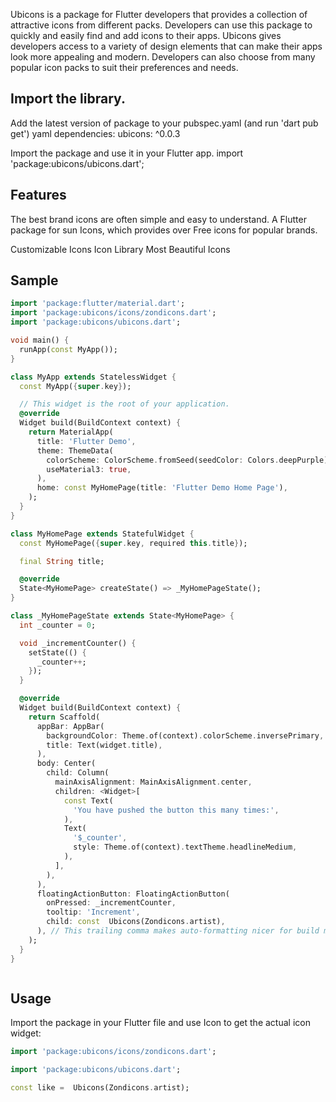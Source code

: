 Ubicons is a package for Flutter developers that provides a collection of attractive icons from different packs.
Developers can use this package to quickly and easily find and add icons to their apps. Ubicons gives developers access
to a variety of design elements that can make their apps look more appealing and modern. Developers can also choose from
many popular icon packs to suit their preferences and needs.

## Import the library.

Add the latest version of package to your pubspec.yaml (and run 'dart pub get') yaml dependencies: ubicons: ^0.0.3

Import the package and use it in your Flutter app. import 'package:ubicons/ubicons.dart';

## Features

The best brand icons are often simple and easy to understand. A Flutter package for sun Icons, which provides over Free icons for popular brands.

Customizable Icons
Icon Library
Most Beautiful Icons

## Sample

```dart
import 'package:flutter/material.dart';
import 'package:ubicons/icons/zondicons.dart';
import 'package:ubicons/ubicons.dart';

void main() {
  runApp(const MyApp());
}

class MyApp extends StatelessWidget {
  const MyApp({super.key});

  // This widget is the root of your application.
  @override
  Widget build(BuildContext context) {
    return MaterialApp(
      title: 'Flutter Demo',
      theme: ThemeData(
        colorScheme: ColorScheme.fromSeed(seedColor: Colors.deepPurple),
        useMaterial3: true,
      ),
      home: const MyHomePage(title: 'Flutter Demo Home Page'),
    );
  }
}

class MyHomePage extends StatefulWidget {
  const MyHomePage({super.key, required this.title});

  final String title;

  @override
  State<MyHomePage> createState() => _MyHomePageState();
}

class _MyHomePageState extends State<MyHomePage> {
  int _counter = 0;

  void _incrementCounter() {
    setState(() {
      _counter++;
    });
  }

  @override
  Widget build(BuildContext context) {
    return Scaffold(
      appBar: AppBar(
        backgroundColor: Theme.of(context).colorScheme.inversePrimary,
        title: Text(widget.title),
      ),
      body: Center(
        child: Column(
          mainAxisAlignment: MainAxisAlignment.center,
          children: <Widget>[
            const Text(
              'You have pushed the button this many times:',
            ),
            Text(
              '$_counter',
              style: Theme.of(context).textTheme.headlineMedium,
            ),
          ],
        ),
      ),
      floatingActionButton: FloatingActionButton(
        onPressed: _incrementCounter,
        tooltip: 'Increment',
        child: const  Ubicons(Zondicons.artist),
      ), // This trailing comma makes auto-formatting nicer for build methods.
    );
  }
}



```

## Usage

Import the package in your Flutter file and use Icon to get the actual icon widget:

```dart
import 'package:ubicons/icons/zondicons.dart';
```
```dart
import 'package:ubicons/ubicons.dart';
```

```dart
const like =  Ubicons(Zondicons.artist);
```


